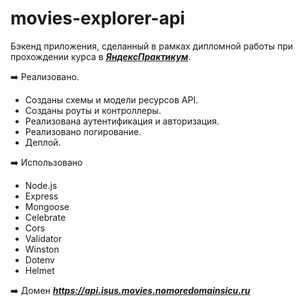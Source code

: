 # movies-explorer-api

Бэкенд приложения, сделанный в рамках дипломной работы при прохождении курса в [**_ЯндексПрактикум_**](https://practicum.yandex.ru/web/).

:arrow_right: Реализовано.

- Созданы схемы и модели ресурсов API.
- Созданы роуты и контроллеры.
- Реализована аутентификация и авторизация.
- Реализовано логирование.
- Деплой.

:arrow_right: Использовано

- Node.js
- Express
- Mongoose
- Celebrate
- Cors
- Validator
- Winston
- Dotenv
- Helmet

:arrow_right: Домен **_<https://api.isus.movies.nomoredomainsicu.ru>_**  
